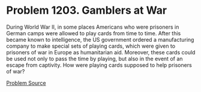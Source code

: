 # Problem 1203. Gamblers at War 

During World War II, in some places Americans who were prisoners in German camps were allowed to play cards from time to time. After this became known to intelligence, the US government ordered a manufacturing company to make special sets of playing cards, which were given to prisoners of war in Europe as humanitarian aid. Moreover, these cards could be used not only to pass the time by playing, but also in the event of an escape from captivity. How were playing cards supposed to help prisoners of war?

[Problem Source](https://www.trizland.ru/tasks/5654/)